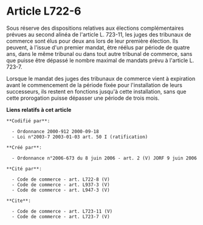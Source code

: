# Article L722-6

Sous réserve des dispositions relatives aux élections complémentaires prévues au second alinéa de l'article L. 723-11, les
juges des tribunaux de commerce sont élus pour deux ans lors de leur première élection. Ils peuvent, à l'issue d'un premier
mandat, être réélus par période de quatre ans, dans le même tribunal ou dans tout autre tribunal de commerce, sans que puisse
être dépassé le nombre maximal de mandats prévu à l'article L. 723-7. 

Lorsque le mandat des juges des tribunaux de commerce vient à expiration avant le commencement de la période fixée pour
l'installation de leurs successeurs, ils restent en fonctions jusqu'à cette installation, sans que cette prorogation puisse
dépasser une période de trois mois.

**Liens relatifs à cet article**

	**Codifié par**:

	  - Ordonnance 2000-912 2000-09-18
	  - Loi n°2003-7 2003-01-03 art. 50 I (ratification)

	**Créé par**:

	  - Ordonnance n°2006-673 du 8 juin 2006 - art. 2 (V) JORF 9 juin 2006

	**Cité par**:

	  - Code de commerce - art. L722-8 (V)
	  - Code de commerce - art. L937-3 (V)
	  - Code de commerce - art. L947-3 (V)

	**Cite**:

	  - Code de commerce - art. L723-11 (V)
	  - Code de commerce - art. L723-7 (V)
